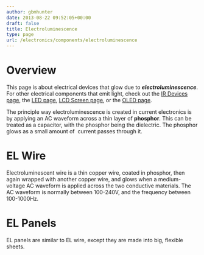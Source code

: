 ```yaml
---
author: gbmhunter
date: 2013-08-22 09:52:05+00:00
draft: false
title: Electroluminescence
type: page
url: /electronics/components/electroluminescence
---
```


# Overview


This page is about electrical devices that glow due to _**electroluminescence**_. For other electrical components that emit light, check out the [IR Devices page,](/electronics/components/ir-devices) the [LED page](/electronics/components/leds), [LCD Screen page](/electronics/components/lcd-screens), or the [OLED page](/electronics/components/oled-screens).

The principle way electroluminescence is created in current electronics is by applying an AC waveform across a thin layer of **phosphor**. This can be treated as a capacitor, with the phosphor being the dielectric. The phosphor glows as a small amount of  current passes through it.

# EL Wire

Electroluminescent wire is a thin copper wire, coated in phosphor, then again wrapped with another copper wire, and glows when a medium-voltage AC waveform is applied across the two conductive materials. The AC waveform is normally between 100-240V, and the frequency between 100-1000Hz.

# EL Panels

EL panels are similar to EL wire, except they are made into big, flexible sheets.
